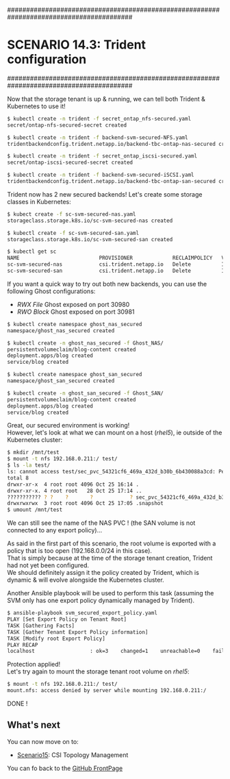 #########################################################################################
# SCENARIO 14.3: Trident configuration
#########################################################################################  

Now that the storage tenant is up & running, we can tell both Trident & Kubernetes to use it!  

```bash
$ kubectl create -n trident -f secret_ontap_nfs-secured.yaml
secret/ontap-nfs-secured-secret created

$ kubectl create -n trident -f backend-svm-secured-NFS.yaml
tridentbackendconfig.trident.netapp.io/backend-tbc-ontap-nas-secured created

$ kubectl create -n trident -f secret_ontap_iscsi-secured.yaml
secret/ontap-iscsi-secured-secret created

$ kubectl create -n trident -f backend-svm-secured-iSCSI.yaml
tridentbackendconfig.trident.netapp.io/backend-tbc-ontap-san-secured created
```

Trident now has 2 new secured backends! Let's create some storage classes in Kubernetes:

```bash
$ kubect create -f sc-svm-secured-nas.yaml
storageclass.storage.k8s.io/sc-svm-secured-nas created

$ kubectl create -f sc-svm-secured-san.yaml
storageclass.storage.k8s.io/sc-svm-secured-san created

$ kubectl get sc
NAME                          PROVISIONER             RECLAIMPOLICY   VOLUMEBINDINGMODE   ALLOWVOLUMEEXPANSION   AGE
sc-svm-secured-nas            csi.trident.netapp.io   Delete          Immediate           true                   39s
sc-svm-secured-san            csi.trident.netapp.io   Delete          Immediate           true                   31s
```

If you want a quick way to try out both new backends, you can use the following Ghost configurations:

- _RWX File_ Ghost exposed on port 30980
- _RWO Block_ Ghost exposed on port 30981

```bash
$ kubectl create namespace ghost_nas_secured
namespace/ghost_nas_secured created

$ kubectl create -n ghost_nas_secured -f Ghost_NAS/
persistentvolumeclaim/blog-content created
deployment.apps/blog created
service/blog created

$ kubectl create namespace ghost_san_secured
namespace/ghost_san_secured created

$ kubectl create -n ghost_san_secured -f Ghost_SAN/
persistentvolumeclaim/blog-content created
deployment.apps/blog created
service/blog created
```

Great, our secured environment is working!  
However, let's look at what we can mount on a host (_rhel5_), ie outside of the Kubernetes cluster:  

```bash
$ mkdir /mnt/test
$ mount -t nfs 192.168.0.211:/ test/
$ ls -la test/
ls: cannot access test/sec_pvc_54321cf6_469a_432d_b30b_6b430088a3cd: Permission denied
total 8
drwxr-xr-x  4 root root 4096 Oct 25 16:14 .
drwxr-xr-x. 4 root root   28 Oct 25 17:14 ..
??????????? ? ?    ?       ?            ? sec_pvc_54321cf6_469a_432d_b30b_6b430088a3cd
drwxrwxrwx  3 root root 4096 Oct 25 17:05 .snapshot
$ umount /mnt/test
```

We can still see the name of the NAS PVC ! (the SAN volume is not connected to any export policy)...  

As said in the first part of this scenario, the root volume is exported with a policy that is too open (192.168.0.0/24 in this case).  
That is simply because at the time of the storage tenant creation, Trident had not yet been configured.  
We should definitely assign it the policy created by Trident, which is dynamic & will evolve alongside the Kubernetes cluster.  

Another Ansible playbook will be used to perform this task (assuming the SVM only has one export policy dynamically managed by Trident).  

```bash
$ ansible-playbook svm_secured_export_policy.yaml
PLAY [Set Export Policy on Tenant Root]
TASK [Gathering Facts]
TASK [Gather Tenant Export Policy information]
TASK [Modify root Export Policy]
PLAY RECAP
localhost                  : ok=3    changed=1    unreachable=0    failed=0    skipped=0    rescued=0    ignored=0
```

Protection applied!  
Let's try again to mount the storage tenant root volume on _rhel5_:

```bash
$ mount -t nfs 192.168.0.211:/ test/
mount.nfs: access denied by server while mounting 192.168.0.211:/
```

DONE !

## What's next

You can now move on to:

- [Scenario15](../../Scenario15): CSI Topology Management

You can fo back to the [GitHub FrontPage](https://github.com/YvosOnTheHub/LabNetApp)
